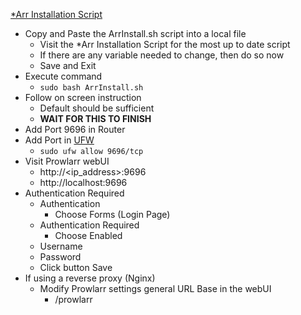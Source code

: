 [*Arr Installation Script](https://wiki.servarr.com/install-script)<br />

* Copy and Paste the ArrInstall.sh script into a local file
  * Visit the *Arr Installation Script for the most up to date script
  * If there are any variable needed to change, then do so now
  * Save and Exit
* Execute command
  * `sudo bash ArrInstall.sh`
* Follow on screen instruction
  * Default should be sufficient
  * **WAIT FOR THIS TO FINISH**
* Add Port 9696 in Router
* Add Port in [UFW](https://github.com/Cuates/ubuntuinstall/tree/main/system/ufw)
  * `sudo ufw allow 9696/tcp`
* Visit Prowlarr webUI
  * http://<ip_address>:9696
  * http://localhost:9696
* Authentication Required
  * Authentication
    * Choose Forms (Login Page)
  * Authentication Required
    * Choose Enabled
  * Username
  * Password
  * Click button Save
* If using a reverse proxy (Nginx)
  * Modify Prowlarr settings general URL Base in the webUI
    * /prowlarr
